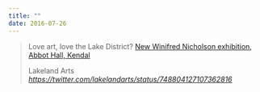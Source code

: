 ```yaml
---
title: ""
date: 2016-07-26
---
```

<blockquote class="quoteback" data-title="" data-author="twitter.com" data-avatar="https://micro.blog/twitter.com/avatar.jpg" cite="https://twitter.com/lakelandarts/status/748804127107362816"><p>Love art, love the Lake District? <a href="http://abbothall.org.uk/exhibitions/winifred-nicholson-cumberland">New Winifred Nicholson exhibition, Abbot Hall, Kendal</a></p><footer>Lakeland Arts <cite><a href="https://twitter.com/lakelandarts/status/748804127107362816" class="u-in-reply-to">https://twitter.com/lakelandarts/status/748804127107362816</a></cite></footer></blockquote><script src="https://micro.blog/quoteback.js"></script>
